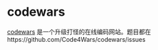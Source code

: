 # codewars

[codewars](http://www.codewars.com/) 是一个升级打怪的在线编码网站。题目都在https://github.com/Code4Wars/codewars/issues
